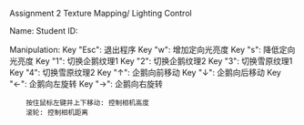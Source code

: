 Assignment 2 Texture Mapping/ Lighting Control  

Name: 
Student ID:

Manipulation:
        Key "Esc": 退出程序
        Key "w": 增加定向光亮度
        Key "s": 降低定向光亮度
        Key "1": 切换企鹅纹理1
        Key "2": 切换企鹅纹理2
        Key "3": 切换雪原纹理1
        Key "4": 切换雪原纹理2
        Key "↑": 企鹅向前移动
        Key "↓": 企鹅向后移动
        Key "←": 企鹅向左旋转
        Key "→": 企鹅向右旋转

        按住鼠标左键并上下移动: 控制相机高度
        滚轮: 控制相机距离

